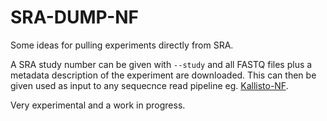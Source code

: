 # SRA-DUMP-NF

Some ideas for pulling experiments directly from SRA. 

A SRA study number can be given with `--study` and all FASTQ files plus a metadata description of the experiment are downloaded. This can then be given used as input to any sequecnce read pipeline eg. [Kallisto-NF](https://github.com/cbcrg/kallisto-nf).

Very experimental and a work in progress.


